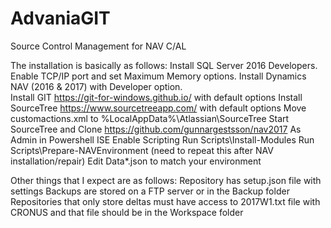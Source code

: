# AdvaniaGIT
Source Control Management for NAV C/AL


The installation is basically as follows:
                Install SQL Server 2016 Developers.  Enable TCP/IP port and set Maximum Memory options.
                Install Dynamics NAV (2016 & 2017) with Developer option.  
                Install GIT https://git-for-windows.github.io/ with default options
                Install SourceTree https://www.sourcetreeapp.com/ with default options
                Move customactions.xml to %LocalAppData%\Atlassian\SourceTree
                Start SourceTree and Clone https://github.com/gunnargestsson/nav2017
                As Admin in Powershell ISE
                               Enable Scripting
                               Run Scripts\Install-Modules
                               Run Scripts\Prepare-NAVEnvironment (need to repeat this after NAV installation/repair)
                               Edit Data\*.json to match your environment


Other things that I expect are as follows:
                Repository has setup.json file with settings
                Backups are stored on a FTP server or in the Backup folder
                Repositories that only store deltas must have access to 2017W1.txt file with CRONUS and that file should be in the Workspace folder
                

